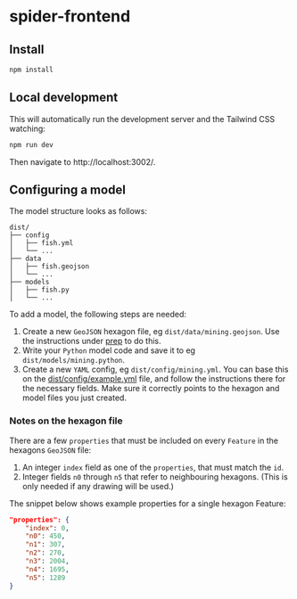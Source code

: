 # spider-frontend

## Install
```bash
npm install
```

## Local development
This will automatically run the development server and the Tailwind CSS watching:
```bash
npm run dev
```

Then navigate to http://localhost:3002/.

## Configuring a model
The model structure looks as follows:
```
dist/
├── config
│   ├── fish.yml
│   └── ...
├── data
│   ├── fish.geojson
│   └── ...
├── models
│   ├── fish.py
│   └── ...
```

To add a model, the following steps are needed:
1. Create a new `GeoJSON` hexagon file, eg `dist/data/mining.geojson`.
Use the instructions under [prep](../[prep/) to do this.
2. Write your `Python` model code and save it to eg `dist/models/mining.python`.
3. Create a new `YAML` config, eg `dist/config/mining.yml`.
You can base this on the [dist/config/example.yml](./dist/config/example.yml) file, and follow the instructions there for the necessary fields.
Make sure it correctly points to the hexagon and model files you just created.

### Notes on the hexagon file
There are a few `properties` that must be included on every `Feature` in the hexagons `GeoJSON` file:
1. An integer `index` field as one of the `properties`, that must match the `id`.
2. Integer fields `n0` through `n5` that refer to neighbouring hexagons.
(This is only needed if any drawing will be used.)

The snippet below shows example properties for a single hexagon Feature:
```json
"properties": {
    "index": 0,
    "n0": 450,
    "n1": 307,
    "n2": 270,
    "n3": 2004,
    "n4": 1695,
    "n5": 1289
}
```
